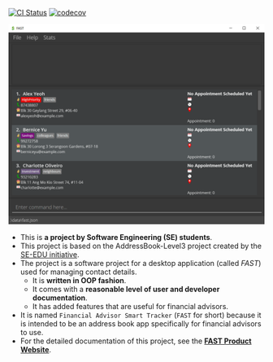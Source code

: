 [![CI Status](https://github.com/AY2122S1-CS2103T-T09-4/tp/workflows/Java%20CI/badge.svg)](https://github.com/AY2122S1-CS2103T-T09-4/tp/actions)
[![codecov](https://codecov.io/gh/AY2122S1-CS2103T-T09-4/tp/branch/master/graph/badge.svg?token=8G5QJLU0E0)](https://codecov.io/gh/AY2122S1-CS2103T-T09-4/tp)

![Ui](docs/images/Ui.png)

* This is **a project by Software Engineering (SE) students**.<br>
* This project is based on the AddressBook-Level3 project created by the [SE-EDU initiative](https://se-education.org).
* The project is a software project for a desktop application (called _FAST_) used for managing contact details.
  * It is **written in OOP fashion**.
  * It comes with a **reasonable level of user and developer documentation**.
  * It has added features that are useful for financial advisors.
* It is named `Financial Advisor Smart Tracker` (`FAST` for short) because it is intended to be an address book app specifically for financial advisors to use.
* For the detailed documentation of this project, see the **[FAST Product Website](https://ay2122s1-cs2103t-t09-4.github.io/tp/)**.
